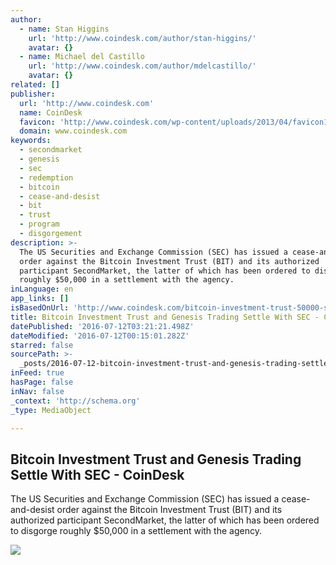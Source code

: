 ```yaml
---
author:
  - name: Stan Higgins
    url: 'http://www.coindesk.com/author/stan-higgins/'
    avatar: {}
  - name: Michael del Castillo
    url: 'http://www.coindesk.com/author/mdelcastillo/'
    avatar: {}
related: []
publisher:
  url: 'http://www.coindesk.com'
  name: CoinDesk
  favicon: 'http://www.coindesk.com/wp-content/uploads/2013/04/favicon1.ico'
  domain: www.coindesk.com
keywords:
  - secondmarket
  - genesis
  - sec
  - redemption
  - bitcoin
  - cease-and-desist
  - bit
  - trust
  - program
  - disgorgement
description: >-
  The US Securities and Exchange Commission (SEC) has issued a cease-and-desist
  order against the Bitcoin Investment Trust (BIT) and its authorized
  participant SecondMarket, the latter of which has been ordered to disgorge
  roughly $50,000 in a settlement with the agency.
inLanguage: en
app_links: []
isBasedOnUrl: 'http://www.coindesk.com/bitcoin-investment-trust-50000-settlement/'
title: Bitcoin Investment Trust and Genesis Trading Settle With SEC - CoinDesk
datePublished: '2016-07-12T03:21:21.498Z'
dateModified: '2016-07-12T00:15:01.282Z'
starred: false
sourcePath: >-
  _posts/2016-07-12-bitcoin-investment-trust-and-genesis-trading-settle-with-sec.md
inFeed: true
hasPage: false
inNav: false
_context: 'http://schema.org'
_type: MediaObject

---
```

<article style=""><h1>Bitcoin Investment Trust and Genesis Trading Settle With SEC - CoinDesk</h1><p>The US Securities and Exchange Commission (SEC) has issued a cease-and-desist order against the Bitcoin Investment Trust (BIT) and its authorized participant SecondMarket, the latter of which has been ordered to disgorge roughly $50,000 in a settlement with the agency.</p><img src="https://media.coindesk.com/uploads/2016/07/gavel-money-e1468272271697.jpg" /></article>